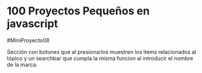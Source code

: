 # 100 Proyectos Pequeños en javascript

#MiniProyecto08

Sección con botones que al presionarlos muestren los items relacionados al tópico y un searchbar que cumpla la misma funcion al introducir el nombre de la marca.
